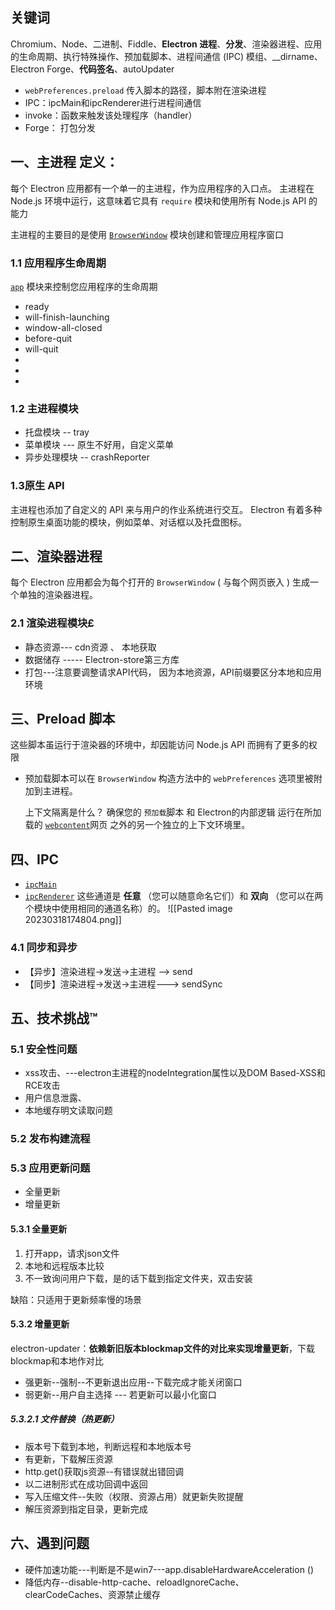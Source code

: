 ## 关键词

Chromium、Node、二进制、Fiddle、**Electron 进程**、**分发**、渲染器进程、应用的生命周期、执行特殊操作、预加载脚本、进程间通信 (IPC) 模组、__dirname、Electron Forge、**代码签名**、autoUpdater 

- `webPreferences.preload` 传入脚本的路径，脚本附在渲染进程
- IPC：ipcMain和ipcRenderer进行进程间通信
- invoke：函数来触发该处理程序（handler）
- Forge： 打包分发

## 一、主进程 定义：

每个 Electron 应用都有一个单一的主进程，作为应用程序的入口点。 主进程在 Node.js 环境中运行，这意味着它具有 `require` 模块和使用所有 Node.js API 的能力

主进程的主要目的是使用 [`BrowserWindow`](https://www.electronjs.org/zh/docs/latest/api/browser-window) 模块创建和管理应用程序窗口


### 1.1 应用程序生命周期

[`app`](https://www.electronjs.org/zh/docs/latest/api/app) 模块来控制您应用程序的生命周期
- ready
- will-finish-launching
- window-all-closed
-  before-quit
- will-quit
- 
- 
- 

### 1.2 主进程模块

- 托盘模块 -- tray
- 菜单模块 --- 原生不好用，自定义菜单
- 异步处理模块 -- crashReporter
### 1.3原生 API

主进程也添加了自定义的 API 来与用户的作业系统进行交互。 Electron 有着多种控制原生桌面功能的模块，例如菜单、对话框以及托盘图标。

## 二、渲染器进程

每个 Electron 应用都会为每个打开的 `BrowserWindow` ( 与每个网页嵌入 ) 生成一个单独的渲染器进程。

### 2.1 渲染进程模块£

- 静态资源--- cdn资源 、 本地获取
- 数据储存  ----- Electron-store第三方库
- 打包---注意要调整请求API代码， 因为本地资源，API前缀要区分本地和应用环境


## 三、Preload 脚本

这些脚本虽运行于渲染器的环境中，却因能访问 Node.js API 而拥有了更多的权限
- 预加载脚本可以在 `BrowserWindow` 构造方法中的 `webPreferences` 选项里被附加到主进程。

	上下文隔离是什么？
	确保您的 `预加载`脚本 和 Electron的内部逻辑 运行在所加载的 [`webcontent`](https://www.electronjs.org/zh/docs/latest/api/web-contents)网页 之外的另一个独立的上下文环境里。

## 四、IPC

- [`ipcMain`](https://www.electronjs.org/zh/docs/latest/api/ipc-main)
- [`ipcRenderer`](https://www.electronjs.org/zh/docs/latest/api/ipc-renderer)
这些通道是 **任意** （您可以随意命名它们）和 **双向** （您可以在两个模块中使用相同的通道名称）的。
![[Pasted image 20230318174804.png]]
### 4.1 同步和异步

- 【异步】渲染进程->发送->主进程 --> send
- 【同步】渲染进程->发送->主进程---> sendSync


## 五、技术挑战™

### 5.1 安全性问题

- xss攻击、---electron主进程的nodeIntegration属性以及DOM Based-XSS和RCE攻击
- 用户信息泄露、
- 本地缓存明文读取问题

### 5.2 发布构建流程

### 5.3 应用更新问题

- 全量更新
- 增量更新

#### 5.3.1 全量更新

1. 打开app，请求json文件
2. 本地和远程版本比较
3. 不一致询问用户下载，是的话下载到指定文件夹，双击安装

缺陷：只适用于更新频率慢的场景


#### 5.3.2 增量更新

electron-updater：**依赖新旧版本blockmap文件的对比来实现增量更新**，下载blockmap和本地作对比

- 强更新--强制--不更新退出应用--下载完成才能关闭窗口
- 弱更新--用户自主选择 --- 若更新可以最小化窗口

##### 5.3.2.1 文件替换（热更新）

- 版本号下载到本地，判断远程和本地版本号
- 有更新，下载解压资源
- http.get()获取js资源--有错误就出错回调
- 以二进制形式在成功回调中返回
- 写入压缩文件--失败（权限、资源占用）就更新失败提醒
- 解压资源到指定目录，更新完成

## 六、遇到问题
- 硬件加速功能---判断是不是win7---app.disableHardwareAcceleration ()
- 降低内存--disable-http-cache、reloadIgnoreCache、clearCodeCaches、资源禁止缓存
